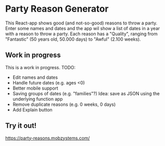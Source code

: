 # Party Reason Generator
This React-app shows good (and not-so-good) reasons to throw a party. Enter some names and dates
and the app wil show a list of dates in a year with a reason to throw a party. Each reason has 
a "Quality", ranging from "Fantastic" (50 years old, 50.000 days) to "Awful" (2.100 weeks).

## Work in progress
This is a work in progress. TODO:

- Edit names and dates
- Handle future dates (e.g. ages <0)
- Better mobile support
- Saving groups of dates (e.g. "families"?) Idea: save as JSON using the underlying function app
- Remove duplicate reasons (e.g. 0 weeks, 0 days)
- Add Explain button

## Try it out!
https://party-reasons.mobzystems.com/
